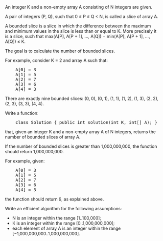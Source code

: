 An integer K and a non-empty array A consisting of N integers are given.

A pair of integers (P, Q), such that 0 ≤ P ≤ Q < N, is called a slice of array A.

A bounded slice is a slice in which the difference between the maximum and minimum values in the slice is less than or equal to K. More precisely it is a slice, 
such that max(A[P], A[P + 1], ..., A[Q]) − min(A[P], A[P + 1], ..., A[Q]) ≤ K.

The goal is to calculate the number of bounded slices.

For example, consider K = 2 and array A such that:
<pre>
    A[0] = 3
    A[1] = 5
    A[2] = 7
    A[3] = 6
    A[4] = 3
</pre>

There are exactly nine bounded slices: (0, 0), (0, 1), (1, 1), (1, 2), (1, 3), (2, 2), (2, 3), (3, 3), (4, 4).

Write a function:

<pre>
    class Solution { public int solution(int K, int[] A); }
</pre>

that, given an integer K and a non-empty array A of N integers, returns the number of bounded slices of array A.

If the number of bounded slices is greater than 1,000,000,000, the function should return 1,000,000,000.

For example, given:

<pre>
    A[0] = 3
    A[1] = 5
    A[2] = 7
    A[3] = 6
    A[4] = 3
</pre>

the function should return 9, as explained above.

Write an efficient algorithm for the following assumptions:

- N is an integer within the range [1..100,000];
- K is an integer within the range [0..1,000,000,000];
- each element of array A is an integer within the range [−1,000,000,000..1,000,000,000].